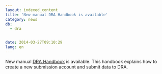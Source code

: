```yaml
---
layout: indexed_content
title: 'New manual DRA Handbook is available'
category: news
db:
  - dra


date: 2014-03-27T09:10:29
lang: en
---
```


New manual <a href="/book/sra_e.html">DRA Handbook</a> is available. This handbook explains how to create a new submission account and submit data to DRA.
